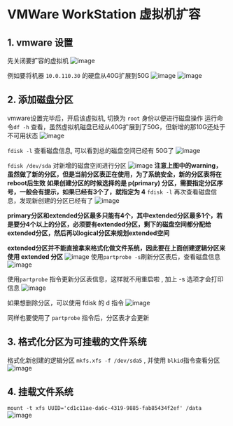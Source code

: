 # VMWare WorkStation  虚拟机扩容
## 1. vmware 设置
先关闭要扩容的虚拟机
![image](resources/imgs/disk-extend-01.png "扩容10.0.110.30")

例如要将机器 `10.0.110.30` 的硬盘从40G扩展到50G
![image](resources/imgs/disk-extend-02.png "扩容设置")
![image](resources/imgs/disk-extend-03.png)
## 2. 添加磁盘分区
vmware设置完毕后，开启该虚拟机, 切换为 `root` 身份以便进行磁盘操作
运行命令`df -h` 查看，虽然虚拟机磁盘已经从40G扩展到了50G，但新增的那10G还处于不可用状态
![image](resources/imgs/disk-extend-04.png "df -h")

`fdisk -l` 查看磁盘信息, 可以看到总的磁盘空间已经有 50G了
![image](resources/imgs/disk-extend-05.png "fdisk -l")

`fdisk /dev/sda` 对新增的磁盘空间进行分区
![image](resources/imgs/disk-extend-06.png "fdisk /dev/sda")
**注意上图中的warning，虽然做了新的分区，但是当前分区表正在使用，为了系统安全，新的分区表将在reboot后生效** 
**如果创建分区的时候选择的是 p(primary) 分区，需要指定分区序号，一般会有提示，如果已经有3个了，就指定为 4** 
`fdisk -l` 再次查看磁盘信息，发现新创建的分区已经有了
![image](resources/imgs/disk-extend-07.png "fdisk -l")

**primary分区和extended分区最多只能有4个，其中extended分区最多1个，若是要分4个以上的分区，必须要有extended分区，剩下的磁盘空间都分配给extended分区，然后再以logical分区来规划extended空间** 

**extended分区并不能直接拿来格式化做文件系统，因此要在上面创建逻辑分区来使用 extended 分区**
![image](resources/imgs/disk-extend-10.png "创建逻辑分区") 
使用`partprobe -s`刷新分区表后，查看磁盘信息
![image](resources/imgs/disk-extend-11.png) 

使用`partprobe` 指令更新分区表信息，这样就不用重启啦 , 加上 -s 选项才会打印信息
![image](resources/imgs/disk-extend-08.png "指令更新分区表") 

如果想删除分区，可以使用 fdisk 的 d 指令
![image](resources/imgs/disk-extend-09.png "删除分区")

同样也要使用了 `partprobe` 指令后，分区表才会更新

## 3. 格式化分区为可挂载的文件系统
格式化新创建的逻辑分区 `mkfs.xfs -f /dev/sda5` , 并使用 `blkid`指令查看分区
![image](resources/imgs/disk-extend-12.png "格式化分区") 

## 4. 挂载文件系统
`mount -t xfs UUID='cd1c11ae-da6c-4319-9885-fab85434f2ef' /data`
![image](resources/imgs/disk-extend-13.png "挂载文件系统")




